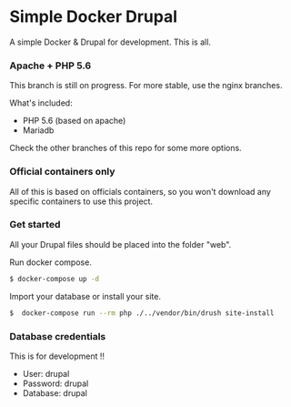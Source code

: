 # Simple Docker Drupal

A simple Docker & Drupal for development. This is all.

### Apache + PHP 5.6

This branch is still on progress. For more stable, use the nginx branches.

What's included:

  - PHP 5.6 (based on apache)
  - Mariadb

Check the other branches of this repo for some more options.

### Official containers only
All of this is based on officials containers, so you won't download any
specific containers to use this project.

### Get started
All your Drupal files should be placed into the folder "web".

Run docker compose.
```sh
$ docker-compose up -d
```

Import your database or install your site.
```sh
$  docker-compose run --rm php ./../vendor/bin/drush site-install
```

### Database credentials
This is for development !!

* User: drupal
* Password: drupal
* Database: drupal
